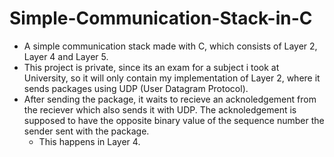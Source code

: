 # Simple-Communication-Stack-in-C
- A simple communication stack made with C, which consists of Layer 2, Layer 4 and Layer 5.
- This project is private, since its an exam for a subject i took at University, so it will only contain my implementation of Layer 2, where it sends packages using UDP (User Datagram Protocol).
- After sending the package, it waits to recieve an acknoledgement from the reciever which also sends it with UDP. The acknoledgement is supposed to have the opposite binary value of the sequence number the sender sent with the package.
  - This happens in Layer 4. 
